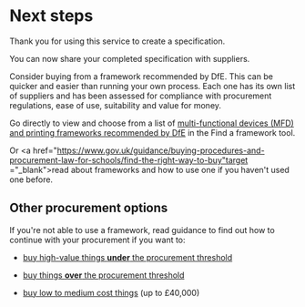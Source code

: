 
# Next steps

Thank you for using this service to create a specification.

You can now share your completed specification with suppliers.

Consider buying from a framework recommended by DfE. This can be quicker and easier than running your own process. Each one has its own list of suppliers and has been assessed for compliance with procurement regulations, ease of use, suitability and value for money.

Go directly to view and choose from a list of <a href="https://find-dfe-approved-framework.service.gov.uk/find/type/buying/what/ict/ict-categories/mfd" target ="_blank">multi-functional devices (MFD) and printing frameworks recommended by DfE</a> in the Find a framework tool.

Or <a href="https://www.gov.uk/guidance/buying-procedures-and-procurement-law-for-schools/find-the-right-way-to-buy"target ="_blank">read about frameworks and how to use one</a> if you haven't used one before.

## Other procurement options

If you're not able to use a framework, read guidance to find out how to continue with your procurement if you want to:

* <a href="https://www.gov.uk/guidance/buying-procedures-and-procurement-law-for-schools/buying-high-value-things-under-the-eu-procurement-threshold" target ="_blank">buy high-value things **under** the procurement threshold</a>

* <a href="https://www.gov.uk/guidance/buying-procedures-and-procurement-law-for-schools/buying-things-that-are-over-the-eu-procurement-threshold" target ="_blank">buy things **over** the procurement threshold</a>

* <a href="https://www.gov.uk/guidance/buying-procedures-and-procurement-law-for-schools/buying-low-to-medium-cost-things" target ="_blank">buy low to medium cost things</a> (up to £40,000)
